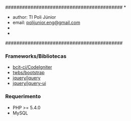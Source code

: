 ##########################################
*
*    author: TI Poli Júnior 
*    email: polijunior.eng@gmail.com
*            
*
##########################################           
### Frameworks/Bibliotecas
* [bcit-ci/CodeIgniter](https://github.com/bcit-ci/CodeIgniter)
* [twbs/bootstrap](https://github.com/twbs/bootstrap) 
* [jquery/jquery](https://github.com/jquery/jquery) 
* [jquery/jquery-ui](https://github.com/jquery/jquery-ui) 

### Requerimento
* PHP >= 5.4.0
* MySQL